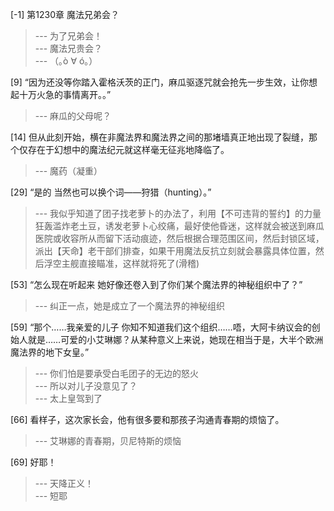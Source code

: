 
[-1] 第1230章 魔法兄弟会？
>--- 为了兄弟会！<br>
>--- 魔法兄贵会？<br>
>--- （｡ò ∀ ó｡）<br>

[9] “因为还没等你踏入霍格沃茨的正门，麻瓜驱逐咒就会抢先一步生效，让你想起十万火急的事情离开。。”
>--- 麻瓜的父母呢？<br>

[14] 但从此刻开始，横在非魔法界和魔法界之间的那堵墙真正地出现了裂缝，那个仅存在于幻想中的魔法纪元就这样毫无征兆地降临了。
>--- 魔药（凝重）<br>

[29] “是的 当然也可以换个词——狩猎（hunting）。”
>--- 我似乎知道了团子找老萝卜的办法了，利用【不可违背的誓约】的力量狂轰滥炸老土豆，诱发老萝卜心绞痛，最好使他昏迷，这样就会被送到麻瓜医院或收容所从而留下活动痕迹，然后根据合理范围区间，然后封锁区域，派出【天命】老干部们排查，如果干用魔法反抗立刻就会暴露具体位置，然后浮空主舰直接瞄准，这样就将死了(滑稽)<br>

[53] “怎么现在听起来 她好像还卷入到了你们某个魔法界的神秘组织中了？”
>--- 纠正一点，她是成立了一个魔法界的神秘组织<br>

[59] “那个……我亲爱的儿子 你知不知道我们这个组织……唔，大阿卡纳议会的创始人就是……可爱的小艾琳娜？从某种意义上来说，她现在相当于是，大半个欧洲魔法界的地下女皇。”
>--- 你们怕是要承受白毛团子的无边的怒火<br>
>--- 所以对儿子没意见了？<br>
>--- 太上皇驾到了<br>

[66] 看样子，这次家长会，他有很多要和那孩子沟通青春期的烦恼了。
>--- 艾琳娜的青春期，贝尼特斯的烦恼<br>

[69] 好耶！
>--- 天降正义！<br>
>--- 短耶<br>
